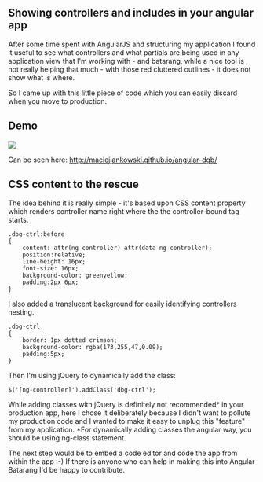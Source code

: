 Showing controllers and includes in your angular app
------------------------------------------------------------

After some time spent with AngularJS and structuring my application I found it useful to see what controllers and what partials are being used in any application view that I'm working with - and batarang, while a nice tool is not really helping that much - with those red cluttered outlines - it does not show what is where.

So I came up with this little piece of code which you can easily discard when you move to production.

Demo
--------------------
![](http://imgur.com/download/Mwn8kkh)

Can be seen here: http://maciejjankowski.github.io/angular-dgb/

CSS content to the rescue
------------------------------

The idea behind it is really simple - it's based upon CSS content property which renders controller name right where the the controller-bound tag starts.

```
.dbg-ctrl:before
{
	content: attr(ng-controller) attr(data-ng-controller);
	position:relative;
	line-height: 16px;
	font-size: 16px;
	background-color: greenyellow;
	padding:2px 6px;
}
```

I also added a translucent background for easily identifying controllers nesting.

```
.dbg-ctrl
{
	border: 1px dotted crimson;
	background-color: rgba(173,255,47,0.09);
	padding:5px;
}
```
	
Then I'm using jQuery to dynamically add the class:

```
$('[ng-controller]').addClass('dbg-ctrl');
```

While adding classes with jQuery is definitely not recommended* in your production app, here I chose it deliberately because I didn't want to pollute my production code and I wanted to make it easy to unplug this "feature" from my application.
*For dynamically adding classes the angular way, you should be using ng-class statement.


The next step would be to embed a code editor and code the app from within the app :-)
If there is anyone who can help in making this into Angular Batarang I'd be happy to contribute.

